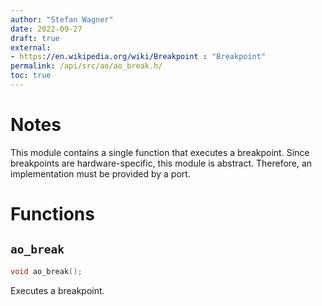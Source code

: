 ```yaml
---
author: "Stefan Wagner"
date: 2022-09-27
draft: true
external:
- https://en.wikipedia.org/wiki/Breakpoint : "Breakpoint"
permalink: /api/src/ao/ao_break.h/
toc: true
---
```


# Notes

This module contains a single function that executes a breakpoint. Since breakpoints are hardware-specific, this module is abstract. Therefore, an implementation must be provided by a port.

# Functions

## `ao_break`

```c
void ao_break();
```

Executes a breakpoint.

